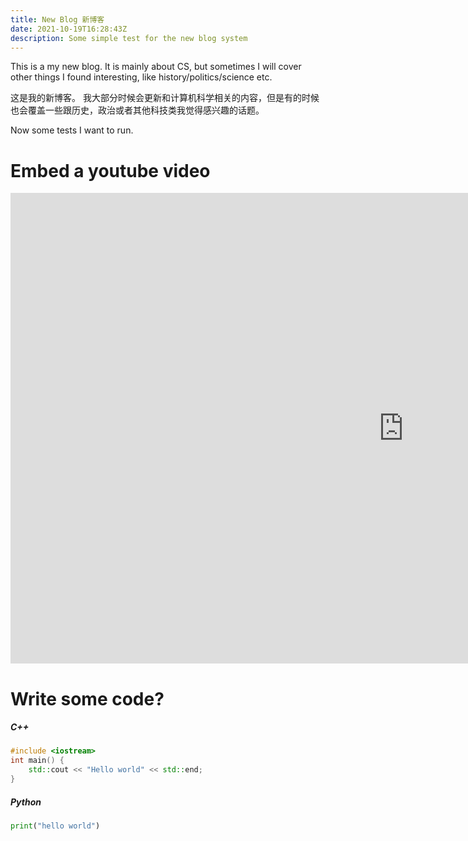 ```yaml
---
title: New Blog 新博客
date: 2021-10-19T16:28:43Z
description: Some simple test for the new blog system
---
```


This is a my new blog. It is mainly about CS, but sometimes I will cover other things I found interesting, like history/politics/science etc.

这是我的新博客。 我大部分时候会更新和计算机科学相关的内容，但是有的时候也会覆盖一些跟历史，政治或者其他科技类我觉得感兴趣的话题。

Now some tests I want to run.

# Embed a youtube video

<iframe width="1258" height="753" src="https://www.youtube.com/embed/nx5g5bwtUuA" title="YouTube video player" frameborder="0" allow="accelerometer; autoplay; clipboard-write; encrypted-media; gyroscope; picture-in-picture" allowfullscreen></iframe>

# Write some code?

##### C++

```cpp
#include <iostream>
int main() {
    std::cout << "Hello world" << std::end;
}
```

##### Python

```python
print("hello world")
```

